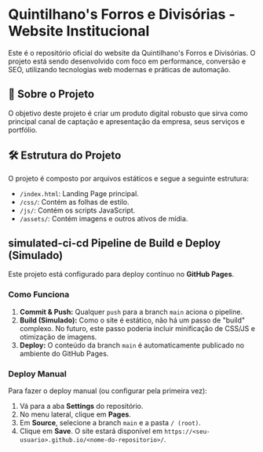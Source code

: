 # Quintilhano's Forros e Divisórias - Website Institucional

Este é o repositório oficial do website da Quintilhano's Forros e Divisórias. O projeto está sendo desenvolvido com foco em performance, conversão e SEO, utilizando tecnologias web modernas e práticas de automação.

## 🚀 Sobre o Projeto

O objetivo deste projeto é criar um produto digital robusto que sirva como principal canal de captação e apresentação da empresa, seus serviços e portfólio.

## 🛠️ Estrutura do Projeto

O projeto é composto por arquivos estáticos e segue a seguinte estrutura:

- `/index.html`: Landing Page principal.
- `/css/`: Contém as folhas de estilo.
- `/js/`: Contém os scripts JavaScript.
- `/assets/`: Contém imagens e outros ativos de mídia.

##  simulated-ci-cd Pipeline de Build e Deploy (Simulado)

Este projeto está configurado para deploy contínuo no **GitHub Pages**.

### Como Funciona

1.  **Commit & Push:** Qualquer `push` para a branch `main` aciona o pipeline.
2.  **Build (Simulado):** Como o site é estático, não há um passo de "build" complexo. No futuro, este passo poderia incluir minificação de CSS/JS e otimização de imagens.
3.  **Deploy:** O conteúdo da branch `main` é automaticamente publicado no ambiente do GitHub Pages.

### Deploy Manual

Para fazer o deploy manual (ou configurar pela primeira vez):

1.  Vá para a aba **Settings** do repositório.
2.  No menu lateral, clique em **Pages**.
3.  Em **Source**, selecione a branch `main` e a pasta `/ (root)`.
4.  Clique em **Save**. O site estará disponível em `https://<seu-usuario>.github.io/<nome-do-repositorio>/`.
